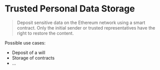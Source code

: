 # Trusted Personal Data Storage
> Deposit sensitive data on the Ethereum network using a smart contract. 
> Only the initial sender or trusted representatives have the right to restore the content.
 
Possible use cases:
- Deposit of a will
- Storage of contracts
- ...

